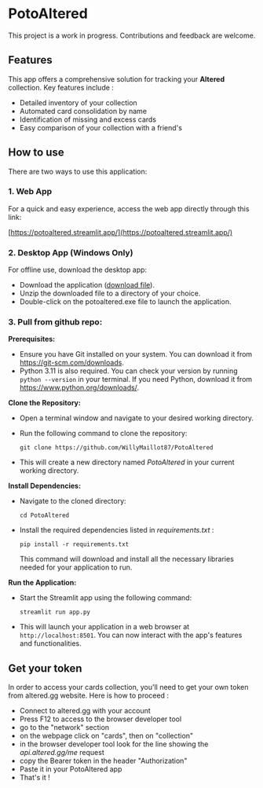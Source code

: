 # PotoAltered
This project is a work in progress. Contributions and feedback are welcome.

## **Features**
This app offers a comprehensive solution for tracking your **Altered** collection. Key features include :

- Detailed inventory of your collection
- Automated card consolidation by name
- Identification of missing and excess cards
- Easy comparison of your collection with a friend's

## **How to use**
There are two ways to use this application:

### 1. Web App

For a quick and easy experience, access the web app directly through this link:

[https://potoaltered.streamlit.app/](https://potoaltered.streamlit.app/)

### 2. Desktop App (Windows Only)

For offline use, download the desktop app:

- Download the application ([download file](https://drive.google.com/drive/folders/1Xughs42UaLViGV5dEk2X3UrRpGelHhxO?usp=sharing)).
- Unzip the downloaded file to a directory of your choice.
- Double-click on the potoaltered.exe file to launch the application.

### 3. Pull from github repo:

**Prerequisites:**
   - Ensure you have Git installed on your system. You can download it from https://git-scm.com/downloads.
   - Python 3.11 is also required. You can check your version by running `python --version` in your terminal. If you need Python, download it from https://www.python.org/downloads/.

**Clone the Repository:**
   - Open a terminal window and navigate to your desired working directory.
   - Run the following command to clone the repository:

     `git clone https://github.com/WillyMaillot87/PotoAltered`

   - This will create a new directory named *PotoAltered* in your current working directory.

**Install Dependencies:**
   - Navigate to the cloned directory:

     `cd PotoAltered`

   - Install the required dependencies listed in *requirements.txt* :

     `pip install -r requirements.txt`

     This command will download and install all the necessary libraries needed for your application to run.

**Run the Application:**
   - Start the Streamlit app using the following command:

     `streamlit run app.py`

   - This will launch your application in a web browser at `http://localhost:8501`. You can now interact with the app's features and functionalities.

## **Get your token**

In order to access your cards collection, you'll need to get your own token from altered.gg website. Here is how to proceed : 
- Connect to altered.gg with your account
- Press F12 to access to the browser developer tool
- go to the "network" section
- on the webpage click on "cards", then on "collection"
- in the browser developer tool look for the line showing the *api.altered.gg/me* request
- copy the Bearer token in the header "Authorization"
- Paste it in your PotoAltered app
- That's it !


